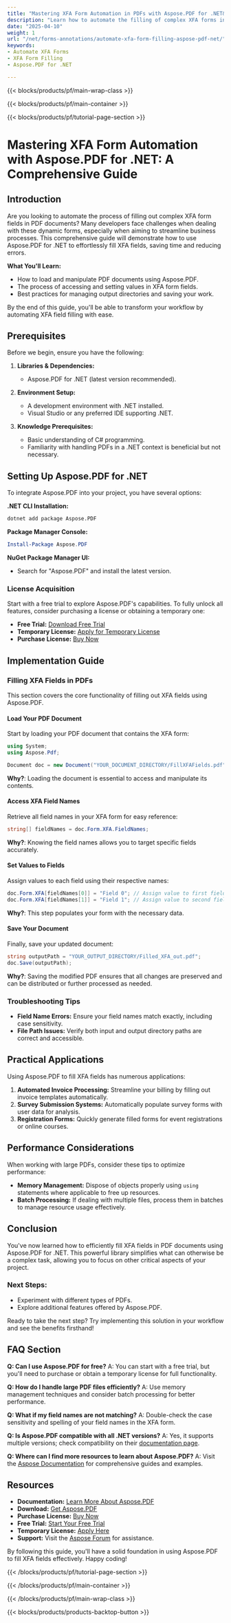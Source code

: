 ```yaml
---
title: "Mastering XFA Form Automation in PDFs with Aspose.PDF for .NET&#58; A Comprehensive Guide"
description: "Learn how to automate the filling of complex XFA forms in PDFs using Aspose.PDF for .NET. This step-by-step guide includes code examples and best practices."
date: "2025-04-10"
weight: 1
url: "/net/forms-annotations/automate-xfa-form-filling-aspose-pdf-net/"
keywords:
- Automate XFA Forms
- XFA Form Filling
- Aspose.PDF for .NET

---
```


{{< blocks/products/pf/main-wrap-class >}}

{{< blocks/products/pf/main-container >}}

{{< blocks/products/pf/tutorial-page-section >}}


# Mastering XFA Form Automation with Aspose.PDF for .NET: A Comprehensive Guide

## Introduction

Are you looking to automate the process of filling out complex XFA form fields in PDF documents? Many developers face challenges when dealing with these dynamic forms, especially when aiming to streamline business processes. This comprehensive guide will demonstrate how to use Aspose.PDF for .NET to effortlessly fill XFA fields, saving time and reducing errors.

**What You'll Learn:**
- How to load and manipulate PDF documents using Aspose.PDF.
- The process of accessing and setting values in XFA form fields.
- Best practices for managing output directories and saving your work.

By the end of this guide, you'll be able to transform your workflow by automating XFA field filling with ease.

## Prerequisites

Before we begin, ensure you have the following:

1. **Libraries & Dependencies:**
   - Aspose.PDF for .NET (latest version recommended).

2. **Environment Setup:**
   - A development environment with .NET installed.
   - Visual Studio or any preferred IDE supporting .NET.

3. **Knowledge Prerequisites:**
   - Basic understanding of C# programming.
   - Familiarity with handling PDFs in a .NET context is beneficial but not necessary.

## Setting Up Aspose.PDF for .NET

To integrate Aspose.PDF into your project, you have several options:

**.NET CLI Installation:**

```bash
dotnet add package Aspose.PDF
```

**Package Manager Console:**

```powershell
Install-Package Aspose.PDF
```

**NuGet Package Manager UI:**
- Search for "Aspose.PDF" and install the latest version.

### License Acquisition

Start with a free trial to explore Aspose.PDF's capabilities. To fully unlock all features, consider purchasing a license or obtaining a temporary one:

- **Free Trial:** [Download Free Trial](https://releases.aspose.com/pdf/net/)
- **Temporary License:** [Apply for Temporary License](https://purchase.aspose.com/temporary-license/)
- **Purchase License:** [Buy Now](https://purchase.aspose.com/buy)

## Implementation Guide

### Filling XFA Fields in PDFs

This section covers the core functionality of filling out XFA fields using Aspose.PDF.

#### Load Your PDF Document

Start by loading your PDF document that contains the XFA form:

```csharp
using System;
using Aspose.Pdf;

Document doc = new Document("YOUR_DOCUMENT_DIRECTORY/FillXFAFields.pdf");
```

**Why?**: Loading the document is essential to access and manipulate its contents.

#### Access XFA Field Names

Retrieve all field names in your XFA form for easy reference:

```csharp
string[] fieldNames = doc.Form.XFA.FieldNames;
```

**Why?**: Knowing the field names allows you to target specific fields accurately.

#### Set Values to Fields

Assign values to each field using their respective names:

```csharp
doc.Form.XFA[fieldNames[0]] = "Field 0"; // Assign value to first field
doc.Form.XFA[fieldNames[1]] = "Field 1"; // Assign value to second field
```

**Why?**: This step populates your form with the necessary data.

#### Save Your Document

Finally, save your updated document:

```csharp
string outputPath = "YOUR_OUTPUT_DIRECTORY/Filled_XFA_out.pdf";
doc.Save(outputPath);
```

**Why?**: Saving the modified PDF ensures that all changes are preserved and can be distributed or further processed as needed.

### Troubleshooting Tips

- **Field Name Errors:** Ensure your field names match exactly, including case sensitivity.
- **File Path Issues:** Verify both input and output directory paths are correct and accessible.

## Practical Applications

Using Aspose.PDF to fill XFA fields has numerous applications:

1. **Automated Invoice Processing:** Streamline your billing by filling out invoice templates automatically.
2. **Survey Submission Systems:** Automatically populate survey forms with user data for analysis.
3. **Registration Forms:** Quickly generate filled forms for event registrations or online courses.

## Performance Considerations

When working with large PDFs, consider these tips to optimize performance:

- **Memory Management:** Dispose of objects properly using `using` statements where applicable to free up resources.
- **Batch Processing:** If dealing with multiple files, process them in batches to manage resource usage effectively.

## Conclusion

You've now learned how to efficiently fill XFA fields in PDF documents using Aspose.PDF for .NET. This powerful library simplifies what can otherwise be a complex task, allowing you to focus on other critical aspects of your project.

### Next Steps:
- Experiment with different types of PDFs.
- Explore additional features offered by Aspose.PDF.

Ready to take the next step? Try implementing this solution in your workflow and see the benefits firsthand!

## FAQ Section

**Q: Can I use Aspose.PDF for free?**
A: You can start with a free trial, but you'll need to purchase or obtain a temporary license for full functionality.

**Q: How do I handle large PDF files efficiently?**
A: Use memory management techniques and consider batch processing for better performance.

**Q: What if my field names are not matching?**
A: Double-check the case sensitivity and spelling of your field names in the XFA form.

**Q: Is Aspose.PDF compatible with all .NET versions?**
A: Yes, it supports multiple versions; check compatibility on their [documentation page](https://reference.aspose.com/pdf/net/).

**Q: Where can I find more resources to learn about Aspose.PDF?**
A: Visit the [Aspose Documentation](https://reference.aspose.com/pdf/net/) for comprehensive guides and examples.

## Resources

- **Documentation:** [Learn More About Aspose.PDF](https://reference.aspose.com/pdf/net/)
- **Download:** [Get Aspose.PDF](https://releases.aspose.com/pdf/net/)
- **Purchase License:** [Buy Now](https://purchase.aspose.com/buy)
- **Free Trial:** [Start Your Free Trial](https://releases.aspose.com/pdf/net/)
- **Temporary License:** [Apply Here](https://purchase.aspose.com/temporary-license/)
- **Support:** Visit the [Aspose Forum](https://forum.aspose.com/c/pdf/10) for assistance.

By following this guide, you'll have a solid foundation in using Aspose.PDF to fill XFA fields effectively. Happy coding!

{{< /blocks/products/pf/tutorial-page-section >}}

{{< /blocks/products/pf/main-container >}}

{{< /blocks/products/pf/main-wrap-class >}}

{{< blocks/products/products-backtop-button >}}
